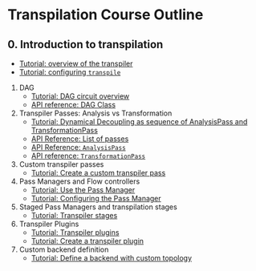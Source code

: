 # Transpilation Course Outline

## 0. Introduction to transpilation
- [Tutorial: overview of the transpiler](https://docs.quantum.ibm.com/api/qiskit/transpiler)
- [Tutorial: configuring `transpile`](https://docs.quantum.ibm.com/transpile/defaults-and-configuration-options)
1. DAG
    - [Tutorial: DAG circuit overview](https://www.rustworkx.org/tutorial/dags.html#)
    - [API reference: DAG Class](https://docs.quantum.ibm.com/api/qiskit/qiskit.dagcircuit.DAGCircuit)
2. Transpiler Passes: Analysis vs Transformation
    - [Tutorial: Dynamical Decoupling as sequence of AnalysisPass and TransformationPass](https://docs.quantum.ibm.com/transpile/dynamical-decoupling-pass-manager)
    - [API Reference: List of passes](https://docs.quantum.ibm.com/api/qiskit/transpiler_passes)
    - [API Reference: `AnalysisPass`](https://docs.quantum.ibm.com/api/qiskit/qiskit.transpiler.AnalysisPass)
    - [API reference: `TransformationPass`](https://docs.quantum.ibm.com/api/qiskit/qiskit.transpiler.TransformationPass)
3. Custom transpiler passes
    - [Tutorial: Create a custom transpiler pass](https://docs.quantum.ibm.com/transpile/custom-transpiler-pass)
4. Pass Managers and Flow controllers 
    - [Tutorial: Use the Pass Manager](https://docs.quantum.ibm.com/transpile/transpile-with-pass-managers)
    - [Tutorial: Configuring the Pass Manager](Configuring%20the%20Pass%20Manager.ipynb)
6. Staged Pass Managers and transpilation stages
    - [Tutorial: Transpiler stages](https://docs.quantum.ibm.com/transpile/transpiler-stages)
7. Transpiler Plugins
    - [Tutorial: Transpiler plugins](https://docs.quantum.ibm.com/transpile/transpiler-plugins)
    - [Tutorial: Create a transpiler plugin](https://docs.quantum.ibm.com/transpile/create-a-transpiler-plugin)
8. Custom backend definition
    - [Tutorial: Define a backend with custom topology](Custom%20backend%20definition.ipynb)